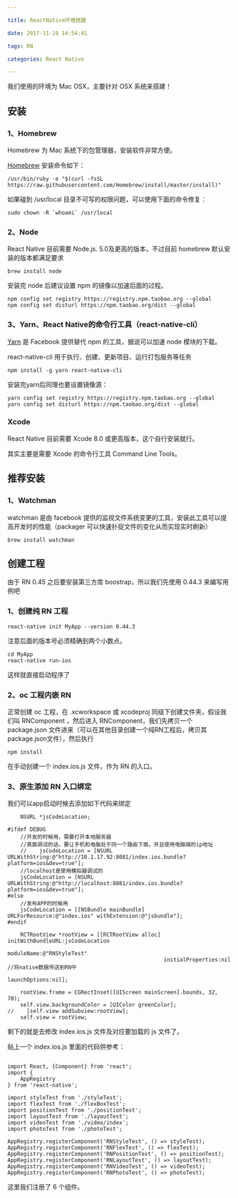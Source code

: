 ```yaml
---

title: ReactNative环境搭建

date: 2017-11-19 14:54:41

tags: RN

categories: React Native

---
```



我们使用的环境为 Mac OSX，主要针对 OSX 系统来搭建！

## 安装

### 1、Homebrew

Homebrew 为 Mac 系统下的包管理器，安装软件非常方便。

[Homebrew](https://brew.sh) 安装命令如下：

```
/usr/bin/ruby -e "$(curl -fsSL https://raw.githubusercontent.com/Homebrew/install/master/install)"
```

如果碰到 /usr/local 目录不可写的权限问题，可以使用下面的命令修复：

```
sudo chown -R `whoami` /usr/local
```

### 2、Node

React Native 目前需要 Node.js. 5.0及更高的版本，不过目前 homebrew 默认安装的版本都满足要求

```
brew install node
```

安装完 node 后建议设置 npm 的镜像以加速后面的过程。

```
npm config set registry https://registry.npm.taobao.org --global
npm config set disturl https://npm.taobao.org/dist --global
```

### 3、Yarn、React Native的命令行工具（react-native-cli）

[Yarn](https://yarnpkg.com/zh-Hans/) 是 Facebook 提供替代 npm 的工具，据说可以加速 node 模块的下载。

react-native-cli 用于执行、创建、更新项目、运行打包服务等任务

```
npm install -g yarn react-native-cli
```

安装完yarn后同理也要设置镜像源：

```
yarn config set registry https://registry.npm.taobao.org --global
yarn config set disturl https://npm.taobao.org/dist --global
```

### Xcode

React Native 目前需要 Xcode 8.0 或更高版本，这个自行安装就行。

其实主要是需要 Xcode 的命令行工具 Command Line Tools。


## 推荐安装 

### 1、Watchman

watchman 是由 facebook 提供的监视文件系统变更的工具，安装此工具可以提高开发时的性能（packager 可以快速扑捉文件的变化从而实现实时刷新）

```
brew install watchman
```

## 创建工程

由于 RN 0.45 之后要安装第三方库 boostrap，所以我们先使用 0.44.3 来编写用例吧

### 1、创建纯 RN 工程

```
react-native init MyApp --version 0.44.3
```

注意后面的版本号必须精确到两个小数点。

```
cd MyApp
react-native run-ios
```
这样就直接启动程序了

### 2、oc 工程内嵌 RN

正常创建 oc 工程，在 .xcworkspace 或 xcodeproj 同级下创建文件夹，假设我们叫 RNComponent ，然后进入 RNComponent，我们先拷贝一个 package.json 文件进来（可以在其他目录创建一个纯RN工程后，拷贝其package.json文件），然后执行

```
npm install
```

在手动创建一个 index.ios.js 文件，作为 RN 的入口。

### 3、原生添加 RN 入口绑定

我们可以app启动时候去添加如下代码来绑定

```
    NSURL *jsCodeLocation;
    
#ifdef DEBUG
    //开发的时候用，需要打开本地服务器
    //真面调试的话，要让手机和电脑处于同一个路由下面，并且使用电脑端的ip地址
    //    jsCodeLocation = [NSURL URLWithString:@"http://10.1.17.92:8081/index.ios.bundle?platform=ios&dev=true"];
    //localhost是使用模拟器调试的
    jsCodeLocation = [NSURL URLWithString:@"http://localhost:8081/index.ios.bundle?platform=ios&dev=true"];
#else
    //发布APP的时候用
    jsCodeLocation = [[NSBundle mainBundle] URLForResource:@"index.ios" withExtension:@"jsbundle"];
#endif

    RCTRootView *rootView = [[RCTRootView alloc] initWithBundleURL:jsCodeLocation
                                                        moduleName:@"RNStyleTest"
                                                 initialProperties:nil //将native数据传送到RN中
                                                     launchOptions:nil];

    rootView.frame = CGRectInset([UIScreen mainScreen].bounds, 32, 70);
    self.view.backgroundColor = [UIColor greenColor];
//    [self.view addSubview:rootView];
    self.view = rootView;
```

剩下的就是去修改 index.ios.js 文件及对应要加载的 js 文件了。

贴上一个 index.ios.js 里面的代码供参考：

```

import React, {Component} from 'react';
import {
    AppRegistry
} from 'react-native';

import styleTest from './styleTest';
import flexTest from './flexBoxTest';
import positionTest from './positionTest';
import layoutTest from './layoutTest';
import videoTest from './video/index';
import photoTest from './photoTest';

AppRegistry.registerComponent('RNStyleTest', () => styleTest);
AppRegistry.registerComponent('RNFlexTest', () => flexTest);
AppRegistry.registerComponent('RNPositionTest', () => positionTest);
AppRegistry.registerComponent('RNLayoutTest', () => layoutTest);
AppRegistry.registerComponent('RNVideoTest', () => videoTest);
AppRegistry.registerComponent('RNPhotoTest', () => photoTest);
```

这里我们注册了 6 个组件。

